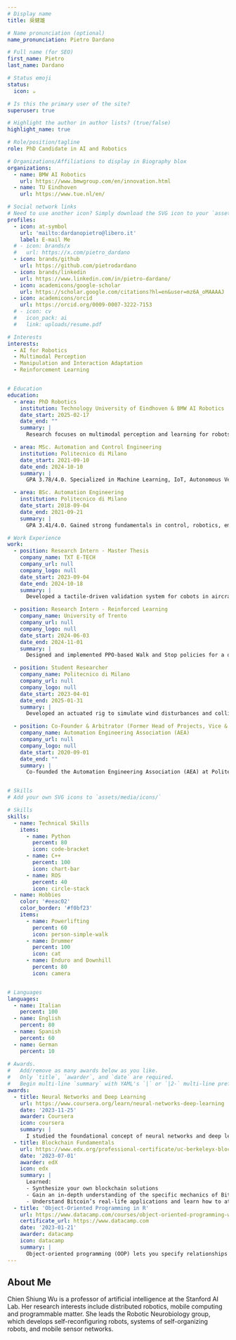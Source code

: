 ```yaml
---
# Display name
title: 吳健雄

# Name pronunciation (optional)
name_pronunciation: Pietro Dardano

# Full name (for SEO)
first_name: Pietro
last_name: Dardano

# Status emoji
status:
  icon: ☕️

# Is this the primary user of the site?
superuser: true

# Highlight the author in author lists? (true/false)
highlight_name: true

# Role/position/tagline
role: PhD Candidate in AI and Robotics

# Organizations/Affiliations to display in Biography blox
organizations:
  - name: BMW AI Robotics
    url: https://www.bmwgroup.com/en/innovation.html
  - name: TU Eindhoven
    url: https://www.tue.nl/en/

# Social network links
# Need to use another icon? Simply download the SVG icon to your `assets/media/icons/` folder.
profiles:
  - icon: at-symbol
    url: 'mailto:dardanopietro@libero.it'
    label: E-mail Me
  # - icon: brands/x
  #   url: https://x.com/pietro_dardano
  - icon: brands/github
    url: https://github.com/pietrodardano
  - icon: brands/linkedin
    url: https://www.linkedin.com/in/pietro-dardano/
  - icon: academicons/google-scholar
    url: https://scholar.google.com/citations?hl=en&user=mz6A_oMAAAAJ
  - icon: academicons/orcid
    url: https://orcid.org/0009-0007-3222-7153
  # - icon: cv
  #   icon_pack: ai
  #   link: uploads/resume.pdf

# Interests
interests:
  - AI for Robotics
  - Multimodal Perception
  - Manipulation and Interaction Adaptation
  - Reinforcement Learning


# Education
education:
  - area: PhD Robotics
    institution: Technology University of Eindhoven & BMW AI Robotics
    date_start: 2025-02-17
    date_end: ""
    summary: |
      Research focuses on multimodal perception and learning for robots, emphasizing object manipulation, environment interaction, and adaptive behaviors. Parallel work involves human-vehicle interaction.

  - area: MSc. Automation and Control Engineering
    institution: Politecnico di Milano
    date_start: 2021-09-10
    date_end: 2024-10-10
    summary: |
      GPA 3.78/4.0. Specialized in Machine Learning, IoT, Autonomous Vehicles, Advanced Control and Robotics, with additional expertise in Power Electronics.

  - area: BSc. Automation Engineering
    institution: Politecnico di Milano
    date_start: 2018-09-04
    date_end: 2021-09-21
    summary: |
      GPA 3.41/4.0. Gained strong fundamentals in control, robotics, embedded systems, industrial automation, sensor technology, and signal processing.

# Work Experience
work:
  - position: Research Intern - Master Thesis
    company_name: TXT E-TECH
    company_url: null
    company_logo: null
    date_start: 2023-09-04
    date_end: 2024-10-18
    summary: |
      Developed a tactile-driven validation system for cobots in aircraft testing, integrating Explainable AI (XAI) to enhance model interpretability. Migrated the system framework from ROS1 to ROS2, implementing hybrid CNNs with Grad-CAM for supervised deep learning. Achieved a classification F1-score of 96%-99.2%.

  - position: Research Intern - Reinforced Learning
    company_name: University of Trento
    company_url: null
    company_logo: null
    date_start: 2024-06-03
    date_end: 2024-11-01
    summary: |
      Designed and implemented PPO-based Walk and Stop policies for a quadruped robot. Conducted training in Nvidia IsaacSim + IsaacLab and integrated it with the Unitree AlienGo platform. Research contributed to an upcoming publication submitted to IROS 2025.

  - position: Student Researcher
    company_name: Politecnico di Milano
    company_url: null
    company_logo: null
    date_start: 2023-04-01
    date_end: 2025-01-31
    summary: |
      Developed an actuated rig to simulate wind disturbances and collision events for drone stability testing. Integrated sensor fusion from IMUs, gyroscopes, and Hall effect sensors, contributing to improved system behavior prediction.

  - position: Co-Founder & Arbitrator (Former Head of Projects, Vice & President)
    company_name: Automation Engineering Association (AEA)
    company_url: null
    company_logo: null
    date_start: 2020-09-01
    date_end: ""
    summary: |
      Co-founded the Automation Engineering Association (AEA) at Politecnico di Milano, driving student involvement in robotics and automation. Served in leadership roles, including Head of Projects (2021), Vice President (2022), and President (2022-2023), before transitioning to the Arbitrator role. Led national expansion efforts, supervised over 110 students in research projects, and organized technical workshops and industry collaborations.


# Skills
# Add your own SVG icons to `assets/media/icons/`

# Skills
skills:
  - name: Technical Skills
    items:
      - name: Python
        percent: 80
        icon: code-bracket
      - name: C++
        percent: 100
        icon: chart-bar
      - name: ROS
        percent: 40
        icon: circle-stack
  - name: Hobbies
    color: '#eeac02'
    color_border: '#f0bf23'
    items:
      - name: Powerlifting
        percent: 60
        icon: person-simple-walk
      - name: Drummer
        percent: 100
        icon: cat
      - name: Enduro and Downhill
        percent: 80
        icon: camera


# Languages
languages:
  - name: Italian
    percent: 100
  - name: English
    percent: 80
  - name: Spanish
    percent: 60
  - name: German
    percent: 10
    
# Awards.
#   Add/remove as many awards below as you like.
#   Only `title`, `awarder`, and `date` are required.
#   Begin multi-line `summary` with YAML's `|` or `|2-` multi-line prefix and indent 2 spaces below.
awards:
  - title: Neural Networks and Deep Learning
    url: https://www.coursera.org/learn/neural-networks-deep-learning
    date: '2023-11-25'
    awarder: Coursera
    icon: coursera
    summary: |
      I studied the foundational concept of neural networks and deep learning. By the end, I was familiar with the significant technological trends driving the rise of deep learning; build, train, and apply fully connected deep neural networks; implement efficient (vectorized) neural networks; identify key parameters in a neural network’s architecture; and apply deep learning to your own applications.
  - title: Blockchain Fundamentals
    url: https://www.edx.org/professional-certificate/uc-berkeleyx-blockchain-fundamentals
    date: '2023-07-01'
    awarder: edX
    icon: edx
    summary: |
      Learned:
      - Synthesize your own blockchain solutions
      - Gain an in-depth understanding of the specific mechanics of Bitcoin
      - Understand Bitcoin’s real-life applications and learn how to attack and destroy Bitcoin, Ethereum, smart contracts and Dapps, and alternatives to Bitcoin’s Proof-of-Work consensus algorithm
  - title: 'Object-Oriented Programming in R'
    url: https://www.datacamp.com/courses/object-oriented-programming-with-s3-and-r6-in-r
    certificate_url: https://www.datacamp.com
    date: '2023-01-21'
    awarder: datacamp
    icon: datacamp
    summary: |
      Object-oriented programming (OOP) lets you specify relationships between functions and the objects that they can act on, helping you manage complexity in your code. This is an intermediate level course, providing an introduction to OOP, using the S3 and R6 systems. S3 is a great day-to-day R programming tool that simplifies some of the functions that you write. R6 is especially useful for industry-specific analyses, working with web APIs, and building GUIs.
---
```


## About Me

Chien Shiung Wu is a professor of artificial intelligence at the Stanford AI Lab. Her research interests include distributed robotics, mobile computing and programmable matter. She leads the Robotic Neurobiology group, which develops self-reconfiguring robots, systems of self-organizing robots, and mobile sensor networks.
